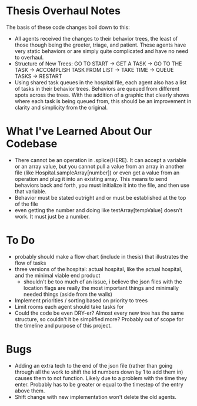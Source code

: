# Thesis Overhaul Notes
The basis of these code changes boil down to this:
- All agents received the changes to their behavior trees, the least of those though being the greeter, triage, and patient. These agents have very static behaviors or are simply quite complicated and have no need to overhaul.
- Structure of New Trees: GO TO START -> GET A TASK -> GO TO THE TASK -> ACCOMPLISH TASK FROM LIST -> TAKE TIME -> QUEUE TASKS -> RESTART
- Using shared task queues in the hospital file, each agent also has a list of tasks in their behavior trees. Behaviors are queued from different spots across the trees. With the addition of a graphic that clearly shows where each task is being queued from, this should be an improvement in clarity and simplicity from the original.

# What I've Learned About Our Codebase
- There cannot be an operation in .splice(HERE). It can accept a variable or an array value, but you cannot pull a value from an array in another file (like Hospital.sampleArray[number]) or even get a value from an operation and plug it into an existing array. This means to send behaviors back and forth, you must initialize it into the file, and then use that variable.
- Behavior must be stated outright and or must be established at the top of the file
- even getting the number and doing like testArray[tempValue] doesn't work. It must just be a number.

# To Do
 - probably should make a flow chart (include in thesis) that illustrates the flow of tasks
 - three versions of the hospital: actual hospital, like the actual hospital, and the minimal viable end product
    - shouldn't be too much of an issue, i believe the json files with the location flags are really the most important things and minimally needed things (aside from the walls)
- Implement priorities / sorting based on priority to trees
- Limit rooms each agent should take tasks for
- Could the code be even DRY-er? Almost every new tree has the same structure, so couldn't it be simplified more? Probably out of scope for the timeline and purpose of this project.

# Bugs
- Adding an extra tech to the end of the json file (rather than going through all the work to shift the id numbers down by 1 to add them in) causes them to not function. Likely due to a problem with the time they enter. Probably has to be greater or equal to the timestep of the entry above them.
- Shift change with new implementation won't delete the old agents. 

